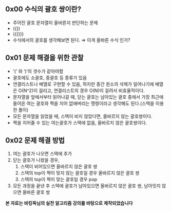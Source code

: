 ## 0x00 수식의 괄호 쌍이란?

- 주어진 괄호 문자열이 올바른지 판단하는 문제
- ({})
- ({(})}
- 수식에서의 괄호를 생각해보면 된다. ⇒ 이게 올바른 수식 인가?

## 0x01 문제 해결을 위한 관찰

- ‘(’ 와 ‘)’의 갯수가 같아야함
- 괄호에도 소괄호, 중괄호 등 종류가 있음
- 연결리스트나 배열로 구현할 수 있음, 하지만 중간 원소의 삭제가 일어나기에 배열은 O(N^2)이 걸리고, 연결리스트의 경우 O(N)이 걸려서 비효율적이다.
- 문자열을 앞에서부터 읽어나갈 때, 닫는 괄호는 남아있는 괄호 중에서 가장 최근에 들어온 여는 괄호와 짝을 지어 없애버리는 명령이라고 생각해도 된다.(스택을 이용한 풀이)
- 모든 문자열을 읽었을 때, 스택이 비지 않았다면, 올바르지 않는 괄호쌍이다.
- 짝을 지어줄 수 있는 여는괄호가 스택에 없음, 올바르지 않은 괄호쌍이다.

## 0x02 문제 해결 방법

1. 여는 괄호가 나오면 스택에 추가
2. 닫는 괄호가 나왔을 경우,
    1. 스택이 비어있으면 올바르지 않은 괄호 쌍
    2. 스택의 top이 짝이 맞지 않는 괄호일 경우 올바르지 않은 괄호 쌍
    3. 스택의 top이 짝이 맞는 괄호일 경우 pop
3. 모든 과정을 끝낸 후 스택에 괄호가 남아있으면 올바르지 않은 괄호 쌍, 남아잇지 않으면 올바른 괄호 쌍


**본 자료는 바킹독님의 실전 알고리즘 강의를 바탕으로 제작되었습니다**

